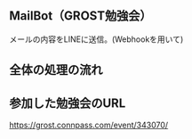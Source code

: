 ## MailBot（GROST勉強会）
メールの内容をLINEに送信。(Webhookを用いて)

## 全体の処理の流れ

## 参加した勉強会のURL
https://grost.connpass.com/event/343070/
